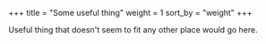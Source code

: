 +++
title = "Some useful thing"
weight = 1
sort_by = "weight"
+++

Useful thing that doesn't seem to fit any other place would go here.
